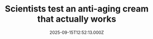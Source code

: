 ---
title: "Scientists test an anti-aging cream that actually works"
date: 2025-09-15T12:52:13.000Z
category: Health
externalLink: "https://www.sciencedaily.com/releases/2025/09/250914205851.htm"
image: ""
excerpt: "A 28-day trial showed that pterostilbene cream improved wrinkles, skin firmness, collagen, and pore size far better than a control emulsion. The results highlight pterostilbene as a promising natural ingredient for next-generation anti-aging skincare.…"
---